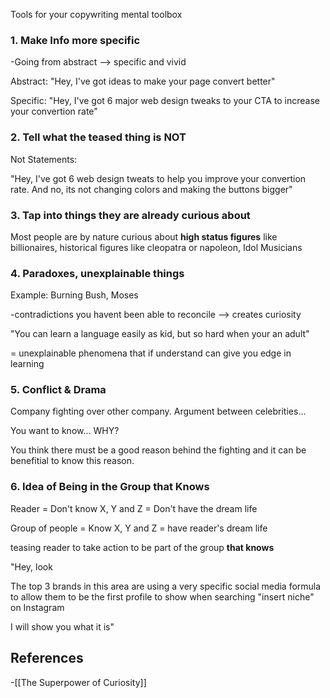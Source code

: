 Tools for your copywriting mental toolbox

### 1. Make Info more specific 

-Going from abstract --> specific and vivid

Abstract: "Hey, I've got ideas to make your page convert better"

Specific: "Hey, I've got 6 major web design tweaks to your CTA to increase your convertion rate"

### 2. Tell what the teased thing is NOT

Not Statements:

"Hey, I've got 6 web design tweats to help you improve your convertion rate. And no, its not changing colors and making the buttons bigger"

### 3. Tap into things they are already curious about

Most people are by nature curious about **high status figures** like billionaires, historical figures like cleopatra or napoleon, Idol Musicians

### 4. Paradoxes, unexplainable things

Example: Burning Bush, Moses

-contradictions you havent been able to reconcile --> creates curiosity

"You can learn a language easily as kid, but so hard when your an adult"

= unexplainable phenomena that if understand can give you edge in learning

### 5. Conflict & Drama

Company fighting over other company. Argument between celebrities...

You want to know... WHY?

You think there must be a good reason behind the fighting and it can be benefitial to know this reason. 

### 6. Idea of Being in the Group that Knows

Reader = Don't know X, Y and Z = Don't have the dream life

Group of people = Know X, Y and Z = have reader's dream life

teasing reader to take action to be part of the group **that knows**

"Hey, look

The top 3 brands in this area are using a very specific social media formula to allow them to be the first profile to show when searching "insert niche" on Instagram

I will show you what it is"
## References
<!-- Links to pages not referenced in the content -->
-[[The Superpower of Curiosity]]
